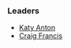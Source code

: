 ### Leaders
* [Katy Anton](mailto:katy.anton@owasp.org)
* [Craig Francis](mailto:craig.francis@owasp.org)
